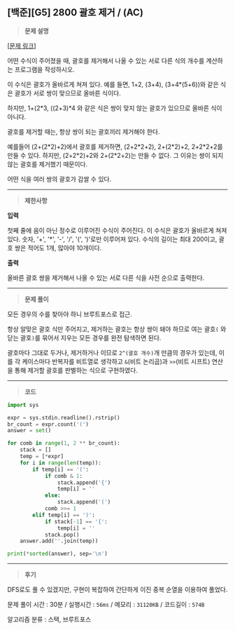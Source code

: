 
[백준][G5] 2800 괄호 제거 / (AC)
---
> **문제 설명**
> 

[[문제 링크](https://www.acmicpc.net/problem/2800)]

어떤 수식이 주어졌을 때, 괄호를 제거해서 나올 수 있는 서로 다른 식의 개수를 계산하는 프로그램을 작성하시오.

이 수식은 괄호가 올바르게 쳐져 있다. 예를 들면, 1+2, (3+4), (3+4*(5+6))와 같은 식은 괄호가 서로 쌍이 맞으므로 올바른 식이다.

하지만, 1+(2*3, ((2+3)*4 와 같은 식은 쌍이 맞지 않는 괄호가 있으므로 올바른 식이 아니다.

괄호를 제거할 때는, 항상 쌍이 되는 괄호끼리 제거해야 한다.

<p>예를들어 (2+(2*2)+2)에서 괄호를 제거하면, (2+2*2+2), 2+(2*2)+2, 2+2*2+2를 만들 수 있다. 하지만, (2+2*2)+2와 2+(2*2+2)는 만들 수 없다. 그 이유는 쌍이 되지 않는 괄호를 제거했기 때문이다.
</p>

어떤 식을 여러 쌍의 괄호가 감쌀 수 있다.

---

> **제한사항**
> 

**입력**

첫째 줄에 음이 아닌 정수로 이루어진 수식이 주어진다. 이 수식은 괄호가 올바르게 쳐져있다. 숫자, '+', '*', '-', '/', '(', ')'로만 이루어져 있다. 수식의 길이는 최대 200이고, 괄호 쌍은 적어도 1개, 많아야 10개이다. 

**출력**

올바른 괄호 쌍을 제거해서 나올 수 있는 서로 다른 식을 사전 순으로 출력한다.

---

> **문제 풀이**
> 

모든 경우의 수를 찾아야 하니 브루트포스로 접근.

항상 알맞은 괄호 식만 주어지고, 제거하는 괄호는 항상 쌍이 돼야 하므로 여는 괄호`(` 와 닫는 괄호`)`를 묶어서 지우는 모든 경우를 완전 탐색하면 된다.

괄호마다 그대로 두거나, 제거하거나 이므로 `2^(괄호 개수)`개 만큼의 경우가 있는데, 이를 각 케이스마다 반복자를 비트열로 생각하고 `&`(비트 논리곱)과 `>>`(비트 시프트) 연산을 통해 제거할 괄호를 판별하는 식으로 구현하였다.


---

> **코드**
> 

```python
import sys

expr = sys.stdin.readline().rstrip()
br_count = expr.count('(')
answer = set()

for comb in range(1, 2 ** br_count): 
    stack = []
    temp = [*expr]
    for i in range(len(temp)):
        if temp[i] == '(':
            if comb & 1:
                stack.append('{')
                temp[i] = ''
            else:
                stack.append('(')
            comb >>= 1
        elif temp[i] == ')':
            if stack[-1] == '{':
                temp[i] = ''
            stack.pop()
    answer.add(''.join(temp))

print(*sorted(answer), sep='\n')

```

---

> **후기**
> 

DFS로도 풀 수 있겠지만, 구현이 복잡하여 간단하게 이진 중복 순열을 이용하여 풀었다. 

문제 풀이 시간 : 30분 / 실행시간 : `56ms` / 메모리 : `31120KB` / 코드길이 : `574B`

알고리즘 분류 : 스택, 브루트포스